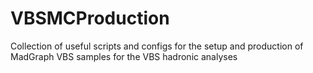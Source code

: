 # VBSMCProduction

Collection of useful scripts and configs for the setup and production of MadGraph VBS samples for the VBS hadronic analyses

